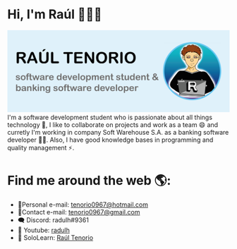# Hi, I'm Raúl 👋🧑‍💻
<img src="./github_banner.png" alt="Banner that says Raúl Tenorio - software development student & banking software developer alongside a cartoon illustration of Raúl">
I'm a software development student who is passionate about all things technology 🔭, I like to collaborate on projects and work as a team 😄 and curretly I'm working in company Soft Warehouse S.A. as a banking software developer 🕵️‍♀️. Also, I have good knowledge bases in programming and quality management ⚡.

# Find me around the web 🌎:
- 📜Personal e-mail: tenorio0967@hotmail.com
- 📜Contact e-mail: tenorio0967@gmail.com
- 🗨 Discord: radulh#9361
- 🔴 Youtube: <a href="https://www.youtube.com/c/radulh">radulh</a> 
- 🔷 SoloLearn: <a href="https://www.sololearn.com/profile/9535040">Raúl Tenorio</a> 
